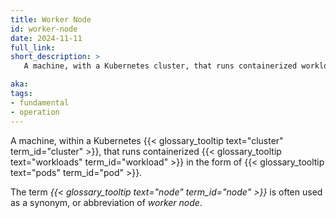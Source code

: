 ```yaml
---
title: Worker Node
id: worker-node
date: 2024-11-11
full_link: 
short_description: >
   A machine, with a Kubernetes cluster, that runs containerized workloads in the form of pods. 

aka: 
tags:
- fundamental
- operation
---
```

A machine, within a Kubernetes {{< glossary_tooltip text="cluster" term_id="cluster" >}}, that runs containerized {{< glossary_tooltip text="workloads" term_id="workload" >}} 
in the form of {{< glossary_tooltip text="pods" term_id="pod" >}}.

<!--more-->
The term *{{< glossary_tooltip text="node" term_id="node" >}}* is often used as a synonym, or abbreviation of *worker node*.
